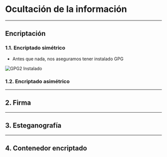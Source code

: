 
# Ocultación de la información

---

## Encriptación

### 1.1. Encriptado simétrico

* Antes que nada, nos aseguramos tener instalado GPG

![GPG2 Instalado](./images/gpg2-instalado.png)

### 1.2. Encriptado asimétrico



---

## 2. Firma



---

## 3. Esteganografía



---

## 4. Contenedor encriptado
